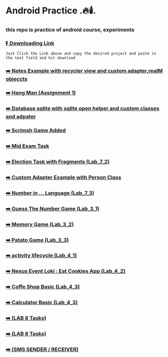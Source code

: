 # Android Practice .🔥🕯️.
### this repo is practice of android course, experiments

### [⏬ Downloading Link](https://haseebullahabbasi.github.io/DownGit-HU/#/home)
  ` Just Click the Link above and copy the desired project and paste in the text field and hit download 
  `
### [ ➡️ Notes Example with recycler view and custom adapter,realM objeccts  ](https://github.com/HaseebUllahAbbasi/MAD/tree/main/recyclerWithContectMenu)

### [➡️ Hang Man (Assignment 1)  ](https://github.com/HaseebUllahAbbasi/MAD/tree/main/Hangman)

### [➡️ Database sqlite with sqlite open helper and custom classes and adpater  ](https://github.com/HaseebUllahAbbasi/MAD/tree/main/dot_db_android)

### [➡️ Scrimsh Game Added  ](https://github.com/HaseebUllahAbbasi/MAD/tree/main/Scrim_Dot)

### [➡️ Mid Exam Task  ](https://github.com/HaseebUllahAbbasi/MAD/tree/main/lab_exam)

### [➡️ Election Task with Fragments (Lab_7_2)  ](https://github.com/HaseebUllahAbbasi/MAD/tree/main/ElectionLab7_2)

### [➡️  Custom Adapter Example with Person Class   ](https://github.com/HaseebUllahAbbasi/MAD/tree/main/Arslan_3_DEC%20-%20Copy)

### [➡️ Number in ... Language (Lab_7_3)  ](https://github.com/HaseebUllahAbbasi/MAD/tree/main/NumbersLab7_3)

### [➡️ Guess The Number Game  (Lab_3_1)  ](https://github.com/HaseebUllahAbbasi/MAD/tree/main/lab_3_1)

### [➡️ Memory Game (Lab_3_2)  ](https://github.com/HaseebUllahAbbasi/MAD/tree/main/MemoryGame)

### [➡️ Patato Game  (Lab_3_3)  ](https://github.com/HaseebUllahAbbasi/MAD/tree/main/lab_3_3)

### [➡️ activity lifecycle   (Lab_4_1)  ](https://github.com/HaseebUllahAbbasi/MAD/tree/main/lab_4_1)


### [➡️ Nexus Event Loki : Eat Cookies App   (Lab_4_2)  ](https://github.com/HaseebUllahAbbasi/MAD/tree/main/lab_4_2)


### [➡️ Coffe Shop Basic (Lab_4_3)  ](https://github.com/HaseebUllahAbbasi/MAD/tree/main/lab_4_3)

### [➡️ Calculator Basic (Lab_4_3) ](https://github.com/HaseebUllahAbbasi/MAD/tree/main/lab_4_4)

### [➡️ (LAB 8 Tasks) ](https://github.com/HaseebUllahAbbasi/MAD/tree/main/Lab8)

### [➡️ (LAB 8 Tasks) ](https://github.com/HaseebUllahAbbasi/MAD/tree/main/Lab9)

### [➡️ (SMS SENDER / RECEIVER) ](https://github.com/HaseebUllahAbbasi/MAD/tree/main/SmsSender)
















